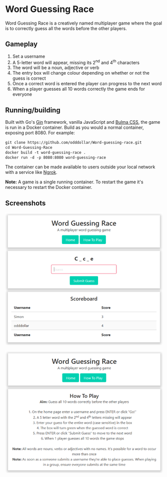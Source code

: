 # Word Guessing Race

Word Guessing Race is a creatively named multiplayer game where the goal is to correctly guess all the words before the other players.

## Gameplay

1. Set a username
2. A 5-letter word will appear, missing its 2<sup>nd</sup> and 4<sup>th</sup> characters
3. The word will be a noun, adjective or verb
4. The entry box will change colour depending on whether or not the guess is correct
5. Once a correct word is entered the player can progress to the next word
6. When a player guesses all 10 words correctly the game ends for everyone

## Running/building

Built with Go's [Gin](https://gin-gonic.com/) framework, vanilla JavaScript and [Bulma CSS](https://bulma.io/), the game is run in a Docker container. Build as you would a normal container, exposing port 8080. For example:

```
git clone https://github.com/odddollar/Word-guessing-race.git
cd Word-Guessing-Race
docker build -t word-guessing-race .
docker run -d -p 8080:8080 word-guessing-race
```

The container can be made available to users outside your local network with a service like [Ngrok](https://ngrok.com/).

**Note:** A game is a single running container. To restart the game it's necessary to restart the Docker container.

## Screenshots

![Game](screenshots/game.png)

![How to play](screenshots/how_to_play.png)
